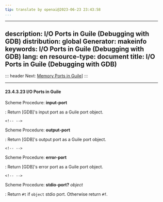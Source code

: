 ```yaml
---
tip: translate by openai@2023-06-23 23:43:58
...
```

---
description: I/O Ports in Guile (Debugging with GDB)
distribution: global
Generator: makeinfo
keywords: I/O Ports in Guile (Debugging with GDB)
lang: en
resource-type: document
title: I/O Ports in Guile (Debugging with GDB)
---
::: header
Next: [Memory Ports in Guile](Memory-Ports-in-Guile.html#Memory-Ports-in-Guile)]
:::

---

#### 23.4.3.23 I/O Ports in Guile

Scheme Procedure: **input-port**

:   Return [GDB]'s input port as a Guile port object.

```
<!-- -->
```

Scheme Procedure: **output-port**

:   Return [GDB]'s output port as a Guile port object.

```
<!-- -->
```

Scheme Procedure: **error-port**

:   Return [GDB]'s error port as a Guile port object.

```
<!-- -->
```

Scheme Procedure: **stdio-port?** *object*

:   Return `#t` if `object` stdio port. Otherwise return `#f`.
